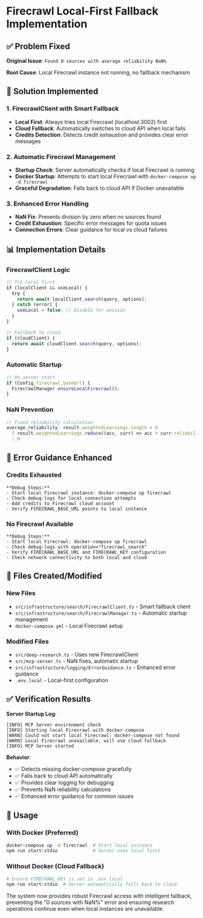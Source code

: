 # Firecrawl Local-First Fallback Implementation

## ✅ Problem Fixed

**Original Issue**: `Found 0 sources with average reliability NaN%`

**Root Cause**: Local Firecrawl instance not running, no fallback mechanism

## 🔧 Solution Implemented

### 1. FirecrawlClient with Smart Fallback
- **Local First**: Always tries local Firecrawl (localhost:3002) first
- **Cloud Fallback**: Automatically switches to cloud API when local fails
- **Credits Detection**: Detects credit exhaustion and provides clear error messages

### 2. Automatic Firecrawl Management
- **Startup Check**: Server automatically checks if local Firecrawl is running
- **Docker Startup**: Attempts to start local Firecrawl with `docker-compose up -d firecrawl`
- **Graceful Degradation**: Falls back to cloud API if Docker unavailable

### 3. Enhanced Error Handling
- **NaN Fix**: Prevents division by zero when no sources found
- **Credit Exhaustion**: Specific error messages for quota issues
- **Connection Errors**: Clear guidance for local vs cloud failures

## 📊 Implementation Details

### FirecrawlClient Logic
```typescript
// Try local first
if (localClient && useLocal) {
  try {
    return await localClient.search(query, options);
  } catch (error) {
    useLocal = false; // Disable for session
  }
}

// Fallback to cloud
if (cloudClient) {
  return await cloudClient.search(query, options);
}
```

### Automatic Startup
```typescript
// On server start
if (Config.firecrawl.baseUrl) {
  FirecrawlManager.ensureLocalFirecrawl();
}
```

### NaN Prevention
```typescript
// Fixed reliability calculation
average_reliability: result.weightedLearnings.length > 0 
  ? result.weightedLearnings.reduce((acc, curr) => acc + curr.reliability, 0) / result.weightedLearnings.length
  : 0
```

## 🎯 Error Guidance Enhanced

### Credits Exhausted
```
**Debug Steps:**
- Start local Firecrawl instance: docker-compose up firecrawl
- Check debug-logs for local connection attempts
- Add credits to Firecrawl cloud account
- Verify FIRECRAWL_BASE_URL points to local instance
```

### No Firecrawl Available
```
**Debug Steps:**
- Start local Firecrawl: docker-compose up firecrawl
- Check debug-logs with operation="firecrawl_search"
- Verify FIRECRAWL_BASE_URL and FIRECRAWL_KEY configuration
- Check network connectivity to both local and cloud
```

## 📁 Files Created/Modified

### New Files
- `src/infrastructure/search/FirecrawlClient.ts` - Smart fallback client
- `src/infrastructure/search/FirecrawlManager.ts` - Automatic startup management
- `docker-compose.yml` - Local Firecrawl setup

### Modified Files
- `src/deep-research.ts` - Uses new FirecrawlClient
- `src/mcp-server.ts` - NaN fixes, automatic startup
- `src/infrastructure/logging/ErrorGuidance.ts` - Enhanced error guidance
- `.env.local` - Local-first configuration

## ✅ Verification Results

**Server Startup Log**:
```
[INFO] MCP Server environment check
[INFO] Starting local Firecrawl with docker-compose
[WARN] Could not start local Firecrawl: docker-compose not found
[WARN] Local Firecrawl unavailable, will use cloud fallback
[INFO] MCP Server started
```

**Behavior**:
- ✅ Detects missing docker-compose gracefully
- ✅ Falls back to cloud API automatically  
- ✅ Provides clear logging for debugging
- ✅ Prevents NaN reliability calculations
- ✅ Enhanced error guidance for common issues

## 🚀 Usage

### With Docker (Preferred)
```bash
docker-compose up -d firecrawl  # Start local instance
npm run start:stdio             # Server uses local first
```

### Without Docker (Cloud Fallback)
```bash
# Ensure FIRECRAWL_KEY is set in .env.local
npm run start:stdio  # Server automatically falls back to cloud
```

The system now provides robust Firecrawl access with intelligent fallback, preventing the "0 sources with NaN%" error and ensuring research operations continue even when local instances are unavailable.